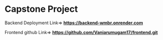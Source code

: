 # Capstone Project

Backend Deployment Link=> **https://backend-wmbr.onrender.com**

Frontend github Link=> **https://github.com/Vaniarumugam17/frontend.git** 
